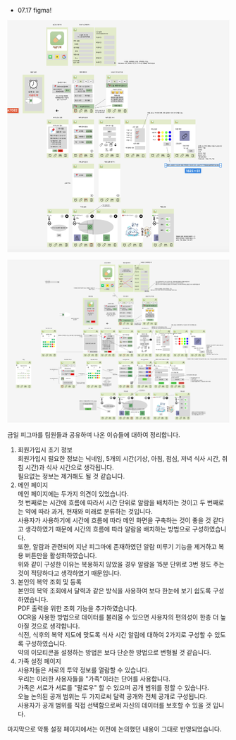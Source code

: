 - 07.17 figma!

![figma](./figma(rev.1).png)

![figma](./figma(rev.2).PNG)

금일 피그마를 팀원들과 공유하며 나온 이슈들에 대하여 정리합니다.  
1. 회원가입시 초기 정보  
회원가입시 필요한 정보는 닉네임, 5개의 시간(기상, 아침, 점심, 저녁 식사 시간, 취침 시간)과 식사 시간으로 생각됩니다.  
필요없는 정보는 제거해도 될 것 같습니다.  
2. 메인 페이지  
메인 페이지에는 두가지 의견이 있었습니다.  
첫 번째로는 시간에 흐름에 따라서 시간 단위로 알람을 배치하는 것이고 두 번째로는 약에 따라 과거, 현재와 미래로 분류하는 것입니다.  
사용자가 사용하기에 시간에 흐름에 따라 메인 화면을 구축하는 것이 좋을 것 같다고 생각하였기 때문에 시간의 흐름에 따라 알람을 배치하는 방법으로 구성하였습니다.  
또한, 알람과 관련되어 지난 피그마에 존재하였던 알람 미루기 기능을 제거하고 복용 버튼만을 활성화하였습니다.  
위와 같이 구성한 이유는 복용하지 않았을 경우 알람을 15분 단위로 3번 정도 주는 것이 적당하다고 생각하였기 때문입니다.  
3. 본인의 복약 조회 및 등록  
본인의 복약 조회에서 달력과 같은 방식을 사용하여 보다 한눈에 보기 쉽도록 구성하였습니다.  
PDF 출력을 위한 조회 기능을 추가하였습니다.  
OCR을 사용한 방법으로 데이터를 불러올 수 있으면 사용자의 편의성이 한층 더 높아질 것으로 생각합니다.  
식전, 식후의 복약 지도에 맞도록 식사 시간 알림에 대하여 2가지로 구성할 수 있도록 구성하였습니다.  
약의 이모티콘을 설정하는 방법은 보다 단순한 방법으로 변형될 것 같습니다.  
4. 가족 설정 페이지  
사용자들은 서로의 투약 정보를 열람할 수 있습니다.  
우리는 이러한 사용자들을 "가족"이라는 단어를 사용합니다.  
가족은 서로가 서로를 "팔로우" 할 수 있으며 공개 범위를 정할 수 있습니다.  
오늘 논의된 공개 범위는 두 가지로써 달력 공개와 전체 공개로 구성됩니다.  
사용자가 공개 범위를 직접 선택함으로써 자신의 데이터를 보호할 수 있을 것 입니다.  

마지막으로 약통 설정 페이지에서는 이전에 논의했던 내용이 그대로 반영되었습니다.